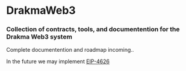 # DrakmaWeb3

### Collection of contracts, tools, and documentention for the Drakma Web3 system

Complete documentention and roadmap incoming..

In the future we may implement [EIP-4626](https://eips.ethereum.org/EIPS/eip-4626)
